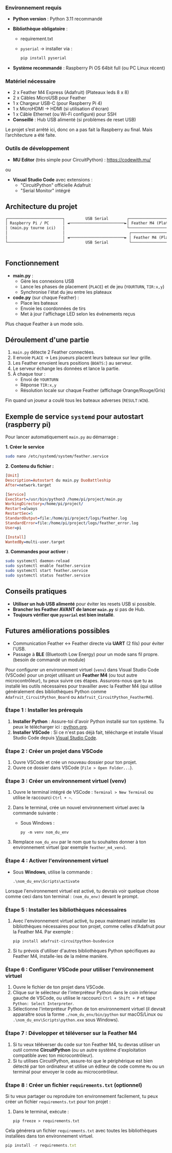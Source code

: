 ### Environnement requis

- **Python version** : Python 3.11 recommandé
- **Bibliothèque obligatoire** :
    - requirement.txt
    - `pyserial` → installer via :
        
        ```bash
        pip install pyserial
        ```
        
- **Système recommandé** : Raspberry Pi OS 64bit full (ou PC Linux récent)

### Matériel nécessaire

- 2 x Feather M4 Express (Adafruit) (Plateaux leds 8 x 8)
- 2 x Câbles MicroUSB pour Feather
- 1 x Chargeur USB-C (pour Raspberry Pi 4)
- 1 x MicroHDMI → HDMI (si utilisation d'écran)
- 1 x Câble Ethernet (ou Wi-Fi configuré) pour SSH
- **Conseillé** : Hub USB alimenté (si problèmes de reset USB)

Le projet s’est arrêté ici, donc on a pas fait la Raspberry au final. Mais l’architecture a été faite.

### Outils de développement

- **MU Editor** (très simple pour CircuitPython) : https://codewith.mu/

ou

- **Visual Studio Code** avec extensions :
    - "CircuitPython" officielle Adafruit
    - "Serial Monitor" intégré



## Architecture du projet

```markdown
┌────────────────────────┐         USB Serial        ┌─────────────────────────┐
│ Raspberry Pi / PC      │ ◄────────────────────────►│ Feather M4 (Plateau 1)  │
│ (main.py tourne ici)   │                           └─────────────────────────┘
│                        │                            ┌─────────────────────────┐
│                        │ ◄────────────────────────► │ Feather M4 (Plateau 2)  │
└────────────────────────┘         USB Serial         └─────────────────────────┘
                                        
```



## Fonctionnement

- **main.py** :
    - Gère les connexions USB
    - Lance les phases de placement (`PLACE`) et de jeu (`YOURTURN`, `TIR:x,y`)
    - Synchronise l'état du jeu entre les plateaux
- **code.py** (sur chaque Feather) :
    - Place les bateaux
    - Envoie les coordonnées de tirs
    - Met à jour l'affichage LED selon les événements reçus

Plus chaque Feather à un mode solo.



## Déroulement d'une partie

1. `main.py` détecte 2 Feather connectées.
2. Il envoie `PLACE` → Les joueurs placent leurs bateaux sur leur grille.
3. Les Feather envoient leurs positions (`BOATS:`) au serveur.
4. Le serveur échange les données et lance la partie.
5. À chaque tour :
    - Envoi de `YOURTURN`
    - Réponse `TIR:x,y`
    - Résolution locale sur chaque Feather (affichage Orange/Rouge/Gris)

Fin quand un joueur a coulé tous les bateaux adverses (`RESULT:WIN`).



## Exemple de service `systemd` pour autostart (raspberry pi)

Pour lancer automatiquement `main.py` au démarrage :

**1. Créer le service**

```bash
sudo nano /etc/systemd/system/feather.service
```

**2. Contenu du fichier :**

```idris
[Unit]
Description=Autostart du main.py DuoBattleship
After=network.target

[Service]
ExecStart=/usr/bin/python3 /home/pi/project/main.py
WorkingDirectory=/home/pi/project/
Restart=always
RestartSec=5
StandardOutput=file:/home/pi/project/logs/feather.log
StandardError=file:/home/pi/project/logs/feather_error.log
User=pi

[Install]
WantedBy=multi-user.target

```

**3. Commandes pour activer :**

```bash
sudo systemctl daemon-reload
sudo systemctl enable feather.service
sudo systemctl start feather.service
sudo systemctl status feather.service
```



## Conseils pratiques

- **Utiliser un hub USB alimenté** pour éviter les resets USB si possible.
- **Brancher les Feather AVANT de lancer `main.py`** si pas de Hub.
- **Toujours vérifier que `pyserial` est bien installé**.



## Futures améliorations possibles

- Communication Feather ↔ Feather directe via **UART** (2 fils) pour éviter l'USB.
- Passage à **BLE** (Bluetooth Low Energy) pour un mode sans fil propre. (besoin de commandé un module)

Pour configurer un environnement virtuel (`venv`) dans Visual Studio Code (VSCode) pour un projet utilisant un **Feather M4** (ou tout autre microcontrôleur), tu peux suivre ces étapes. Assurons-nous que tu as installé les outils nécessaires pour travailler avec la Feather M4 (qui utilise généralement des bibliothèques Python comme `Adafruit_CircuitPython_Board` ou `Adafruit_CircuitPython_FeatherM4`).

### Étape 1 : Installer les prérequis

1. **Installer Python** : Assure-toi d'avoir Python installé sur ton système. Tu peux le télécharger ici : [python.org](https://www.python.org/downloads/).
2. **Installer VSCode** : Si ce n'est pas déjà fait, télécharge et installe Visual Studio Code depuis [Visual Studio Code](https://code.visualstudio.com/).

### Étape 2 : Créer un projet dans VSCode

1. Ouvre VSCode et crée un nouveau dossier pour ton projet.
2. Ouvre ce dossier dans VSCode (`File > Open Folder...`).

### Étape 3 : Créer un environnement virtuel (venv)

1. Ouvre le terminal intégré de VSCode : `Terminal > New Terminal` ou utilise le raccourci `Ctrl + ~`.
2. Dans le terminal, crée un nouvel environnement virtuel avec la commande suivante :
    - Sous Windows :
        
        ```
        py -m venv nom_du_env
        ```
        
3. Remplace `nom_du_env` par le nom que tu souhaites donner à ton environnement virtuel (par exemple `feather_m4_venv`).

### Étape 4 : Activer l'environnement virtuel

- Sous **Windows**, utilise la commande :
    
    ```
    .\nom_du_env\Scripts\activate
    ```
    

Lorsque l'environnement virtuel est activé, tu devrais voir quelque chose comme ceci dans ton terminal : `(nom_du_env)` devant le prompt.

### Étape 5 : Installer les bibliothèques nécessaires

1. Avec l'environnement virtuel activé, tu peux maintenant installer les bibliothèques nécessaires pour ton projet, comme celles d'Adafruit pour la Feather M4. Par exemple :
    
    ```
    pip install adafruit-circuitpython-busdevice
    ```
    
2. Si tu prévois d'utiliser d'autres bibliothèques Python spécifiques au Feather M4, installe-les de la même manière.

### Étape 6 : Configurer VSCode pour utiliser l'environnement virtuel

1. Ouvre le fichier de ton projet dans VSCode.
2. Clique sur le sélecteur de l'interpréteur Python dans le coin inférieur gauche de VSCode, ou utilise le raccourci `Ctrl + Shift + P` et tape `Python: Select Interpreter`.
3. Sélectionne l'interpréteur Python de ton environnement virtuel (il devrait apparaître sous la forme `./nom_du_env/bin/python` sur macOS/Linux ou `.\nom_du_env\Scripts\python.exe` sous Windows).

### Étape 7 : Développer et téléverser sur la Feather M4

1. Si tu veux téléverser du code sur ton Feather M4, tu devras utiliser un outil comme **CircuitPython** (ou un autre système d'exploitation compatible avec ton microcontrôleur).
2. Si tu utilises CircuitPython, assure-toi que le périphérique est bien détecté par ton ordinateur et utilise un éditeur de code comme `Mu` ou un terminal pour envoyer le code au microcontrôleur.

### Étape 8 : Créer un fichier `requirements.txt` (optionnel)

Si tu veux partager ou reproduire ton environnement facilement, tu peux créer un fichier `requirements.txt` pour ton projet :

1. Dans le terminal, exécute :
    
    ```
    pip freeze > requirements.txt
    ```
    

Cela générera un fichier `requirements.txt` avec toutes les bibliothèques installées dans ton environnement virtuel.

```jsx
pip install -r requirements.txt
```
